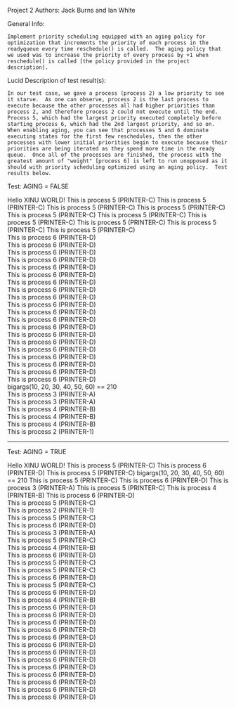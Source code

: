 Project 2
Authors: Jack Burns and Ian White

General Info:

	Implement priority scheduling equipped with an aging policy for optimization that increments the priority of each process in the readyqueue every time reschedule() is called.  The aging policy that we used was to increase the priority of every process by +1 when reschedule() is called [the policy provided in the project description].    

Lucid Description of test result(s):

	In our test case, we gave a process (process 2) a low priority to see it starve.  As one can observe, process 2 is the last process to execute because the other processes all had higher priorities than process 2, and therefore process 2 could not execute until the end.  Process 5, which had the largest priority executed completely before starting process 6, which had the 2nd largest priority, and so on.  When enabling aging, you can see that processes 5 and 6 dominate executing states for the first few reschedules, then the other processes with lower initial priorities begin to execute because their priorities are being iterated as they spend more time in the ready queue.  Once all of the processes are finished, the process with the greatest amount of "weight" [process 6] is left to run unopposed as it should with priority scheduling optimized using an aging policy.  Test results below.  

Test: AGING = FALSE

Hello XINU WORLD!
This is process 5 (PRINTER-C)
This is process 5 (PRINTER-C)
This is process 5 (PRINTER-C)
This is process 5 (PRINTER-C)
This is process 5 (PRINTER-C)
This is process 5 (PRINTER-C)
This is process 5 (PRINTER-C)
This is process 5 (PRINTER-C)
This is process 5 (PRINTER-C)
This is process 5 (PRINTER-C)                                                                                            
This is process 6 (PRINTER-D)                                                                                            
This is process 6 (PRINTER-D)                                                                                            
This is process 6 (PRINTER-D)                                                                                            
This is process 6 (PRINTER-D)                                                                                            
This is process 6 (PRINTER-D)                                                                                            
This is process 6 (PRINTER-D)                                                                                            
This is process 6 (PRINTER-D)                                                                                            
This is process 6 (PRINTER-D)                                                                                            
This is process 6 (PRINTER-D)                                                                                            
This is process 6 (PRINTER-D)                                                                                            
This is process 6 (PRINTER-D)                                                                                            
This is process 6 (PRINTER-D)                                                                                            
This is process 6 (PRINTER-D)                                                                                            
This is process 6 (PRINTER-D)                                                                                            
This is process 6 (PRINTER-D)                                                                                            
This is process 6 (PRINTER-D)                                                                                            
This is process 6 (PRINTER-D)                                                                                            
This is process 6 (PRINTER-D)                                                                                            
This is process 6 (PRINTER-D)                                                                                            
This is process 6 (PRINTER-D)                                                                                            
bigargs(10, 20, 30, 40, 50, 60) == 210                                                                                   
This is process 3 (PRINTER-A)                                                                                            
This is process 3 (PRINTER-A)                                                                                            
This is process 4 (PRINTER-B)                                                                                            
This is process 4 (PRINTER-B)                                                                                            
This is process 4 (PRINTER-B)                                                                                            
This is process 2 (PRINTER-1)

__________________________________


Test: AGING = TRUE

Hello XINU WORLD!
This is process 5 (PRINTER-C)
This is process 6 (PRINTER-D)
This is process 5 (PRINTER-C)
bigargs(10, 20, 30, 40, 50, 60) == 210
This is process 5 (PRINTER-C)
This is process 6 (PRINTER-D)
This is process 3 (PRINTER-A)
This is process 5 (PRINTER-C)
This is process 4 (PRINTER-B)
This is process 6 (PRINTER-D)                                                                                            
This is process 5 (PRINTER-C)                                                                                            
This is process 2 (PRINTER-1)                                                                                            
This is process 5 (PRINTER-C)                                                                                            
This is process 6 (PRINTER-D)                                                                                            
This is process 3 (PRINTER-A)                                                                                            
This is process 5 (PRINTER-C)                                                                                            
This is process 4 (PRINTER-B)                                                                                            
This is process 6 (PRINTER-D)                                                                                            
This is process 5 (PRINTER-C)                                                                                            
This is process 5 (PRINTER-C)                                                                                            
This is process 6 (PRINTER-D)                                                                                            
This is process 5 (PRINTER-C)                                                                                            
This is process 6 (PRINTER-D)                                                                                            
This is process 4 (PRINTER-B)                                                                                            
This is process 6 (PRINTER-D)                                                                                            
This is process 6 (PRINTER-D)                                                                                            
This is process 6 (PRINTER-D)                                                                                            
This is process 6 (PRINTER-D)                                                                                            
This is process 6 (PRINTER-D)                                                                                            
This is process 6 (PRINTER-D)                                                                                            
This is process 6 (PRINTER-D)                                                                                            
This is process 6 (PRINTER-D)                                                                                            
This is process 6 (PRINTER-D)                                                                                            
This is process 6 (PRINTER-D)                                                                                            
This is process 6 (PRINTER-D)                                                                                            
This is process 6 (PRINTER-D)                                                                                            
This is process 6 (PRINTER-D)

